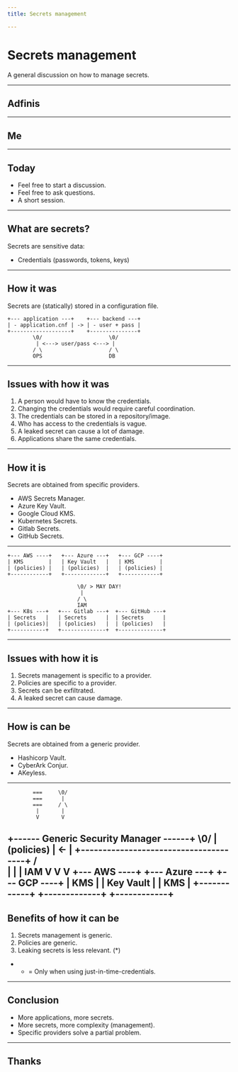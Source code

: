 ```yaml
---
title: Secrets management

---
```


# Secrets management

A general discussion on how to manage secrets.

---

## Adfinis

---

## Me

---

## Today

- Feel free to start a discussion.
- Feel free to ask questions.
- A short session.

---

## What are secrets?

Secrets are sensitive data:

- Credentials (passwords, tokens, keys)

---

## How it was

Secrets are (statically) stored in a configuration file.

```text
+--- application ---+    +--- backend ---+
| - application.cnf | -> | - user + pass |
+-------------------+    +---------------+
        \0/                     \0/
         | <---> user/pass <---> |
        / \                     / \
        OPS                     DB
```

----

## Issues with how it was

1. A person would have to know the credentials.
2. Changing the credentials would require careful coordination.
3. The credentials can be stored in a repository/image.
4. Who has access to the credentials is vague.
5. A leaked secret can cause a lot of damage.
6. Applications share the same credentials.

---

## How it is

Secrets are obtained from specific providers.

- AWS Secrets Manager.
- Azure Key Vault.
- Google Cloud KMS.
- Kubernetes Secrets.
- Gitlab Secrets.
- GitHub Secrets.

----

```text
+--- AWS ----+   +--- Azure ---+   +--- GCP ----+
| KMS        |   | Key Vault   |   | KMS        |
| (policies) |   | (policies)  |   | (policies) |
+------------+   +-------------+   +------------+

                      \0/ > MAY DAY!
                       |
                      / \
                      IAM
+--- K8s ---+   +--- Gitlab ---+  +--- GitHub ---+
| Secrets   |   | Secrets      |  | Secrets      |
| (policies)|   | (policies)   |  | (policies)   |
+-----------+   +--------------+  +--------------+
```

----

## Issues with how it is

1. Secrets management is specific to a provider.
2. Policies are specific to a provider.
3. Secrets can be exfiltrated.
4. A leaked secret can cause damage.

---

## How is can be

Secrets are obtained from a generic provider.

- Hashicorp Vault.
- CyberArk Conjur.
- AKeyless.

---
            ===     \0/
            ===      |
            ===     / \
             |       |
             V       V
+------ Generic Security Manager ------+   \0/
| (policies)                           | <- |
+--------------------------------------+   / \
      |                |               |     IAM
      V                V               V
+--- AWS ----+   +--- Azure ---+   +--- GCP ----+
| KMS        |   | Key Vault   |   | KMS        |
+------------+   +-------------+   +------------+
----

## Benefits of how it can be

1. Secrets management is generic.
2. Policies are generic.
4. Leaking secrets is less relevant. (*)

- * = Only when using just-in-time-credentials.

---

## Conclusion

- More applications, more secrets.
- More secrets, more complexity (management).
- Specific providers solve a partial problem.

---

## Thanks
